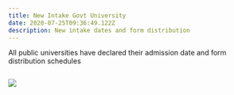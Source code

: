 ```yaml
---
title: New Intake Govt University
date: 2020-07-25T09:36:49.122Z
description: New intake dates and form distribution
---
```

All public universities have declared their admission date and form distribution schedules

```

```

![](/img/a1.jpg)

![]()

```

```